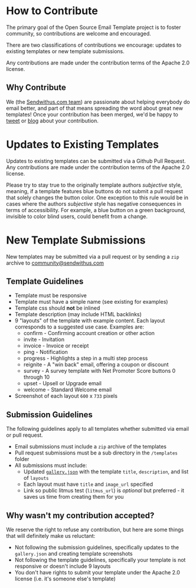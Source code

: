 # How to Contribute

The primary goal of the Open Source Email Template project is to foster community, so contributions are welcome and encouraged.

There are two classifications of contributions we encourage: updates to existing templates or new template submissions.

Any contributions are made under the contribution terms of the Apache 2.0 license.

## Why Contribute

We (the [Sendwithus.com team](https://www.sendwithus.com)) are passionate about helping everybody do email better, and part of that means spreading the word about great new templates! Once your contribution has been merged, we'd be happy to [tweet](https://twitter.com/send_with_us) or [blog](https://blog.sendwithus.com) about your contribution.

# Updates to Existing Templates

Updates to existing templates can be submitted via a Github Pull Request. Any contributions are made under the contribution terms of the Apache 2.0 license.

Please try to stay true to the originally template authors *subjective* style, meaning, if a template features blue buttons do not submit a pull request that solely changes the button color. One exception to this rule would be in cases where the authors *subjective* style has negative consequences in terms of accessibility. For example, a blue button on a green background, invisible to color blind users, could benefit from a change.

# New Template Submissions

New templates may be submitted via a pull request or by sending a `zip` archive to [community@sendwithus.com](mailto:community@sendwithus.com)


## Template Guidelines

* Template must be responsive
* Template must have a simple name (see existing for examples)
* Template css should **not** be inlined
* Template description (may include HTML backlinks)
* 9 "layouts" of the template with example content. Each layout corresponds to a suggested use case. Examples are:
	* confirm - Confirming account creation or other action
	* invite - Invitation
	* invoice - Invoice or receipt
	* ping - Notification
	* progress - Highlights a step in a multi step process
	* reignite - A "win back" email, offering a coupon or discount
	* survey - A survey template with Net Promoter Score buttons 0 through 10
	* upset - Upsell or Upgrade email
	* welcome - Standard Welcome email
* Screenshot of each layout `600` x `733` pixels
	
## Submission Guidelines

The following guidelines apply to all templates whether submitted via email or pull request.

* Email submissions must include a `zip` archive of the templates
* Pull request submissions must be a sub directory in the `/templates` folder
* All submissions must include:
	* Updated [`gallery.json`](https://github.com/sendwithus/templates/blob/master/gallery.json) with the template `title`, `description`, and list of `layouts`
	* Each layout must have `title` and `image_url` specified
	* Link so public litmus test (`litmus_url`) is *optional* but preferred - it saves us time from creating them for you 

## Why wasn't my contribution accepted?

We reserve the right to refuse any contribution, but here are some things that will definitely make us reluctant:

* Not following the submission guidelines, specifically updates to the `gallery.json` and creating template screenshots
* Not following the template guidelines, specifically your template is not responsive or doesn't include 9 layouts
* You don't have rights to submit your template under the Apache 2.0 license (i.e. it's someone else's template)